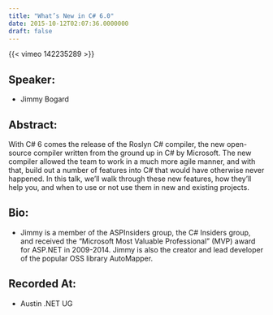 ```yaml
---
title: "What’s New in C# 6.0"
date: 2015-10-12T02:07:36.0000000
draft: false
---
```


{{< vimeo 142235289 >}}

## Speaker:

 - Jimmy Bogard

## Abstract:

<p>With C# 6 comes the release of the Roslyn C# compiler, the new open-source compiler written from the ground up in C# by Microsoft. The new compiler allowed the team to work in a much more agile manner, and with that, build out a number of features into C# that would have otherwise never happened. In this talk, we’ll walk through these new features, how they’ll help you, and when to use or not use them in new and existing projects.</p>

## Bio:

 - <p>Jimmy is a member of the ASPInsiders group, the C# Insiders group, and received the “Microsoft Most Valuable Professional” (MVP) award for ASP.NET in 2009-2014. Jimmy is also the creator and lead developer of the popular OSS library AutoMapper.</p>

## Recorded At:

 - Austin .NET UG

